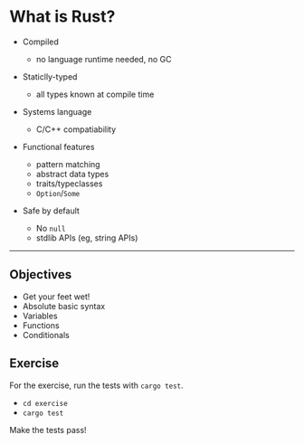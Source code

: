 # What is Rust?

- Compiled
  - no language runtime needed, no GC

- Staticlly-typed
  - all types known at compile time

- Systems language
  - C/C++ compatiability

- Functional features
  - pattern matching
  - abstract data types
  - traits/typeclasses
  - `Option`/`Some`

- Safe by default
  - No `null`
  - stdlib APIs (eg, string APIs)

---

## Objectives

- Get your feet wet!
- Absolute basic syntax
- Variables
- Functions
- Conditionals

## Exercise

For the exercise, run the tests with `cargo test`.

  - `cd exercise`
  - `cargo test`

Make the tests pass!
